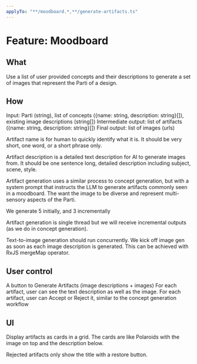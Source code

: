 ```yaml
---
applyTo: "**/moodboard.*,**/generate-artifacts.ts"
---
```


# Feature: Moodboard

## What

Use a list of user provided concepts and their descriptions to generate a set of images that represent the Parti of a design.

## How

Input: Parti (string), list of concepts ({name: string, description: string}[]), existing image descriptions (string[])
Intermediate output: list of artifacts ({name: string, description: string}[])
Final output: list of images (urls)

Artifact name is for human to quickly identify what it is. It should be very short, one word, or a short phrase only.

Artifact description is a detailed text description for AI to generate images from. It should be one sentence long, detailed description including subject, scene, style.

Artifact generation uses a similar process to concept generation, but with a system prompt that instructs the LLM to generate artifacts commonly seen in a moodboard. The want the image to be diverse and represent multi-sensory aspects of the Parti.

We generate 5 initially, and 3 incrementally

Artifact generation is single thread but we will receive incremental outputs (as we do in concept generation).

Text-to-image generation should run concurrently. We kick off image gen as soon as each image description is generated. This can be achieved with RxJS mergeMap operator.

## User control

A button to Generate Artifacts (image descriptions + images)
For each artifact, user can see the text description as well as the image.
For each artifact, user can Accept or Reject it, similar to the concept generation workflow

## UI

Display artifacts as cards in a grid. The cards are like Polaroids with the image on top and the description below.

Rejected artifacts only show the title with a restore button.
